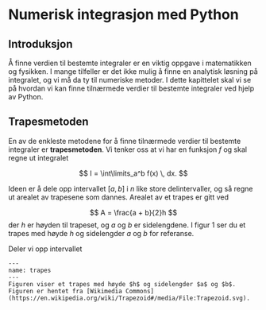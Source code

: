 # Numerisk integrasjon med Python

## Introduksjon
Å finne verdien til bestemte integraler er en viktig oppgave i matematikken og fysikken. I mange tilfeller er det ikke mulig å finne en analytisk løsning på integralet, og vi må da ty til numeriske metoder. I dette kapittelet skal vi se på hvordan vi kan finne tilnærmede verdier til bestemte integraler ved hjelp av Python. 


## Trapesmetoden
En av de enkleste metodene for å finne tilnærmede verdier til bestemte integraler er **trapesmetoden**. Vi tenker oss at vi har en funksjon $f$ og skal regne ut integralet

$$
I = \int\limits_a^b f(x) \, dx.
$$


Ideen er å dele opp intervallet $[a, b]$ i $n$ like store delintervaller, og så regne ut arealet av trapesene som dannes. Arealet av et trapes er gitt ved

$$
A = \frac{a + b}{2}h
$$
der $h$ er høyden til trapeset, og $a$ og $b$ er sidelengdene. I figur 1 ser du et trapes med høyde $h$ og sidelengder $a$ og $b$ for referanse.

Deler vi opp intervallet 


```{figure} ./figurer/Trapezoid.svg
---
name: trapes
---
Figuren viser et trapes med høyde $h$ og sidelengder $a$ og $b$. Figuren er hentet fra [Wikimedia Commons](https://en.wikipedia.org/wiki/Trapezoid#/media/File:Trapezoid.svg).
```
